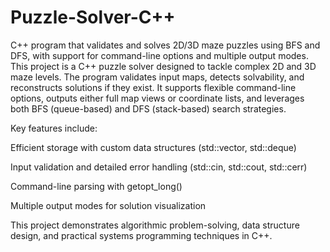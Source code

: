 # Puzzle-Solver-C++

C++ program that validates and solves 2D/3D maze puzzles using BFS and DFS, with support for command-line options and multiple output modes.
This project is a C++ puzzle solver designed to tackle complex 2D and 3D maze levels. The program validates input maps, detects solvability, and reconstructs solutions if they exist. It supports flexible command-line options, outputs either full map views or coordinate lists, and leverages both BFS (queue-based) and DFS (stack-based) search strategies.

Key features include:

Efficient storage with custom data structures (std::vector, std::deque)

Input validation and detailed error handling (std::cin, std::cout, std::cerr)

Command-line parsing with getopt_long()

Multiple output modes for solution visualization

This project demonstrates algorithmic problem-solving, data structure design, and practical systems programming techniques in C++.
